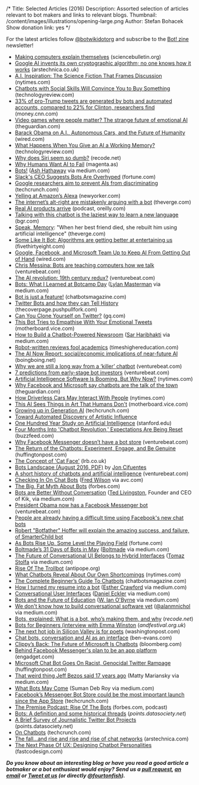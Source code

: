 /*
Title: Selected Articles (2016)
Description: Assorted selection of articles relevant to bot makers and links to relevant blogs.
Thumbnail: /content/images/illustrations/opening-large.png
Author: Stefan Bohacek
Show donation link: yes
*/


For the latest articles follow [@botwikidotorg](https://twitter.com/botwikidotorg) and subscribe to the [Bot! zine](http://botzine.org/) newsletter!

- [Making computers explain themselves](http://sciencebulletin.org/archives/7082.html) (sciencebulletin.org)
- [Google AI invents its own cryptographic algorithm; no one knows how it works](http://arstechnica.co.uk/information-technology/2016/10/google-ai-neural-network-cryptography/) (arstechnica.co.uk)
- [A.I. Inspiration: The Science Fiction That Frames Discussion](http://www.nytimes.com/2016/10/26/us/robots-science-fiction-movies-books.html) (nytimes.com)
- [Chatbots with Social Skills Will Convince You to Buy Something](https://www.technologyreview.com/s/602692/chatbots-with-social-skills-will-convince-you-to-buy-something/) (technologyreview.com)
- [33% of pro-Trump tweets are generated by bots and automated accounts, compared to 22% for Clinton, researchers find](http://money.cnn.com/2016/10/18/technology/twitter-bots-donald-trump-hillary-clinton/index.html?sr=twCNN101816twitter-bots-donald-trump-hillary-clinton0514PMVODtopLink&linkId=30079940) (money.cnn.com)
- [Video games where people matter? The strange future of emotional AI](https://www.theguardian.com/technology/2016/oct/12/video-game-characters-emotional-ai-developers) (theguardian.com)
- [Barack Obama on A.I., Autonomous Cars, and the Future of Humanity](https://www.wired.com/2016/10/president-obama-mit-joi-ito-interview/) (wired.com)
- [What Happens When You Give an AI a Working Memory?](https://www.technologyreview.com/s/602615/what-happens-when-you-give-an-ai-a-working-memory/) (technologyreview.com)
- [Why does Siri seem so dumb?](http://www.recode.net/2016/10/12/13251618/mossberg-apple-siri-digital-assistant-dumb) (recode.net)
- [Why Humans Want AI to Fail](https://magenta.as/why-humans-want-ai-to-fail-ca0074208c8d#.sczfd3h7w) (magenta.as)
- [Bots!](https://medium.com/@ash_hathaway/bots-960d466ee6ec) ([Ash Hathaway](https://twitter.com/ash_hathaway) via medium.com)
- [Slack's CEO Suggests Bots Are Overhyped](http://fortune.com/2016/10/07/slack-ceo-bots-stewart-butterfield/) (fortune.com)
- [Google researchers aim to prevent AIs from discriminating](https://techcrunch.com/2016/10/07/google-aims-to-prevent-discriminatory-ai-with-equality-of-opportunity-method/) (techcrunch.com)
- [Yelling at Amazon’s Alexa](http://www.newyorker.com/culture/sarah-larson/yelling-at-alexa-amazon-echo) (newyorker.com)
- [The internet’s alt-right are mistakenly arguing with a bot](http://www.theverge.com/2016/10/7/13202794/arguetron-twitter-bot-alt-right-internet-bigots-4chan-sarah-nyberg) (theverge.com)
- [Real AI products arrive](https://www.oreilly.com/ideas/real-ai-products-arrive) (podcast, oreilly.com)
- [Talking with this chatbot is the laziest way to learn a new language](http://bgr.com/2016/10/06/duolingo-chatbot-ai/) (bgr.com)
- [Speak, Memory](http://www.theverge.com/a/luka-artificial-intelligence-memorial-roman-mazurenko-bot): "When her best friend died, she rebuilt him using artificial intelligence" (theverge.com)
- [Some Like It Bot: Algorithms are getting better at entertaining us](http://fivethirtyeight.com/features/some-like-it-bot/) (fivethirtyeight.com)
- [Google, Facebook, and Microsoft Team Up to Keep AI From Getting Out of Hand](https://www.wired.com/2016/09/google-facebook-microsoft-tackle-ethics-ai/) (wired.com)
- [Chris Messina: Bots are teaching computers how we talk](http://venturebeat.com/2016/09/28/chris-messina-bots-are-teaching-computers-how-we-talk/) (venturebeat.com)
- [The AI revolution: 19th century redux?](http://venturebeat.com/2016/09/24/the-ai-revolution-19th-century-redux/) (venturebeat.com)
- [Bots: What I Learned at Botcamp Day](https://medium.com/startup-grind/bots-what-i-learned-at-botcamp-day-42ea2432ed17) ([Lylan Masterman](https://twitter.com/lylanm) via medium.com)
- [Bot is just a feature!](https://chatbotsmagazine.com/bot-is-just-a-feature-4c2d510ac194) (chatbotsmagazine.com)
- [Twitter Bots and how they can Tell History](https://thecoverpage.pushpullfork.com/twitter-bots-and-how-they-can-tell-history-46e9866bdaa) (thecoverpage.pushpullfork.com)
- [Can You Clone Yourself on Twitter?](http://www.gq.com/story/can-you-clone-yourself-on-twitter) (gq.com)
- [This Bot Tries to Empathise With Your Emotional Tweets](http://motherboard.vice.com/en_ca/read/this-bot-tries-to-empathise-with-your-emotional-tweets) (motherboard.vice.com)
- [How to Build a Chatbot-Powered Newsroom](https://medium.com/startup-grind/bot-%EF%B8%8F-with-rebecca-harris-192c1223b8ab) ([Sar Haribhakti](https://twitter.com/sarthakgh) via medium.com)
- [Robot-written reviews fool academics](https://www.timeshighereducation.com/news/robot-written-reviews-fool-academics) (timeshighereducation.com)
- [The AI Now Report: social/economic implications of near-future AI](http://boingboing.net/2016/09/24/the-ai-now-report-socialecon.html) (boingboing.net)
- [Why we are still a long way from a ‘killer’ chatbot](http://venturebeat.com/2016/09/19/why-we-are-still-a-long-way-from-a-killer-chatbot/) (venturebeat.com)
- [7 predictions from early-stage bot investors](http://venturebeat.com/2016/09/16/7-predictions-from-early-stage-bot-investors/) (venturebeat.com)
- [Artificial Intelligence Software Is Booming. But Why Now?](http://www.nytimes.com/2016/09/19/technology/artificial-intelligence-software-is-booming-but-why-now.html) (nytimes.com)
- [Why Facebook and Microsoft say chatbots are the talk of the town](https://www.theguardian.com/technology/2016/sep/18/chatbots-talk-town-interact-humans-technology-silicon-valley) (theguardian.com)
- [How Driverless Cars May Interact With People](http://www.nytimes.com/2016/08/31/technology/how-driverless-cars-may-interact-with-people.html) (nytimes.com)
- [This AI Sees Things in Art That Humans Don't](http://motherboard.vice.com/read/this-ai-sees-things-in-art-that-humans-dont) (motherboard.vice.com)
- [Growing up in Generation AI](https://techcrunch.com/2016/09/03/growing-up-in-generation-ai/) (techcrunch.com)
- [Toward Automated Discovery of Artistic Influence](http://arxiv.org/abs/1408.3218)
- [One Hundred Year Study on Artificial Intelligence](https://ai100.stanford.edu/2016-report) (stanford.edu)
- [Four Months Into 'Chatbot Revolution,' Expectations Are Being Reset](https://www.buzzfeed.com/alexkantrowitz/chatbots-have-yet-to-live-up-to-hype-says-kik-ceo?utm_term=.qdPWaaZvl) (buzzfeed.com)
- [Why Facebook Messenger doesn’t have a bot store](http://venturebeat.com/2016/09/01/why-facebook-messenger-doesnt-have-a-bot-store/) (venturebeat.com)
- [The Return of the Chatbots: Experiment, Engage, and Be Genuine](http://www.huffingtonpost.com/advertising-week/the-return-of-the-chatbot_b_11679482.html) (huffingtonpost.com)
- [The Concept of 'Cat Face'](http://www.lrb.co.uk/v38/n16/paul-taylor/the-concept-of-cat-face) (lrb.co.uk)
- [Bots Landscape (August 2016, PDF)](/content/articles/download/bots-landscape-v2-final.pdf) by [Jon Cifuentes](https://twitter.com/joncifuentes)
- [A short history of chatbots and artificial intelligence](http://venturebeat.com/2016/08/15/a-short-history-of-chatbots-and-artificial-intelligence/) (venturebeat.com)
- [Checking In On Chat Bots](http://avc.com/2016/08/checking-in-on-chat-bots/) ([Fred Wilson](https://twitter.com/fredwilson) via avc.com)
- [The Big, Fat Myth About Bots](http://www.forbes.com/sites/parmyolson/2016/08/17/the-big-fat-myth-about-bots/#17b01c0b7b98) (forbes.com)
- [Bots are Better Without Conversation](https://medium.com/@tedlivingston/bots-are-better-without-conversation-fcf9e7634fc4) ([Ted Livingston](https://twitter.com/ted_livingston), Founder and CEO of Kik, via medium.com)
- [President Obama now has a Facebook Messenger bot](http://venturebeat.com/2016/08/10/president-obama-now-has-a-facebook-messenger-bot/) (venturebeat.com)
- [People are already having a difficult time using Facebook's new chat bots](http://www.techinsider.io/facebook-messenger-chat-bots-disappoint-quickly-2016-4)
- [Robert "Botfather" Hoffer will explain the amazing success, and failure, of SmarterChild bot](http://venturebeat.com/2016/07/11/robert-botfather-hoffer-will-explain-the-amazing-success-and-failure-of-smarterchild-bot-at-mobilebeat/)
- [As Bots Rise Up, Some Level the Playing Field](http://fortune.com/2016/05/21/bots-rise-up/) (fortune.com)
- [Boltmade’s 31 Days of Bots in May](https://medium.com/boltmades-31-days-of-bots-in-may) ([Boltmade](https://twitter.com/boltmade) via medium.com)
- [The Future of Conversational UI Belongs to Hybrid Interfaces](https://medium.com/the-layer/the-future-of-conversational-ui-belongs-to-hybrid-interfaces-8a228de0bdb5) ([Tomaz Stolfa](https://twitter.com/tomazstolfa) via medium.com)
- [Rise Of The Trollbot](http://www.antipope.org/charlie/blog-static/2016/04/rise-of-the-trollbot.html) (antipope.org)
- [What Chatbots Reveal About Our Own Shortcomings](http://www.nytimes.com/2016/04/24/magazine/what-chatbots-reveal-about-our-own-shortcomings.html?_r=0) (nytimes.com)
- [The Complete Beginner’s Guide To Chatbots](https://chatbotsmagazine.com/the-complete-beginner-s-guide-to-chatbots-8280b7b906ca) (chatbotsmagazine.com)
- [How I turned my resume into a bot](https://medium.com/the-mission/how-i-turned-my-resume-into-a-bot-and-how-you-can-too-f03847352baa) ([Esther Crawford](https://twitter.com/EstherCrawford) via medium.com)
- [Conversational User Interfaces](https://medium.com/the-mission/the-future-of-cui-isn-t-conversational-fa3d9458c2b5) ([Daniel Eckler](https://twitter.com/daniel_eckler) via medium.com)
- [Bots and the Future of Education](https://medium.com/synapse/bots-and-the-future-of-education-bc7c0e4b0d34) ([W. Ian O'Byrne](https://twitter.com/wiobyrne) via medium.com)
- [We don't know how to build conversational software yet](https://medium.com/lastmile-conversations/we-don-t-know-how-to-build-conversational-software-yet-a18301db0e4b) ([@alanmnichol](*https://twitter.com/alanmnichol) via medium.com)
- [Bots, explained: What is a bot, who’s making them, and why](http://recode.net/2016/04/11/what-are-bots/) (*recode.net*)
- [Bots for Beginners (interview with Emma Winston](http://www.andfestival.org.uk/blog/bots-for-beginners-emma-winston/) (*andfestival.org.uk*)
- [The next hot job in Silicon Valley is for poets](https://www.washingtonpost.com/news/the-switch/wp/2016/04/07/why-poets-are-flocking-to-silicon-valley/) (washingtonpost.com)
- [Chat bots, conversation and AI as an interface](http://ben-evans.com/benedictevans/2016/3/30/chat-bots-conversation-and-ai-as-an-interface) (ben-evans.com)
- [Clippy’s Back: The Future of Microsoft Is Chatbots](http://www.bloomberg.com/features/2016-microsoft-future-ai-chatbots/) (bloomberg.com)
- [Behind Facebook Messenger's plan to be an app platform](http://www.engadget.com/2016/03/29/behind-facebook-messengers-plan-to-be-an-app-platform/) (engadget.com)
- [Microsoft Chat Bot Goes On Racist, Genocidal Twitter Rampage](http://www.huffingtonpost.com/entry/microsoft-tay-racist-tweets_us_56f3e678e4b04c4c37615502) (huffingtonpost.com)
- [That weird thing Jeff Bezos said 17 years ago](https://medium.com/building-the-robot-assistant/that-weird-thing-jeff-bezos-said-17-years-ago-3d9d3596c888) (Matty Mariansky via medium.com)
- [What Bots May Come](https://medium.com/@_roysd/what-bots-may-come-a35b2bb9bd58) (Suman Deb Roy via medium.com)
- [Facebook’s Messenger Bot Store could be the most important launch since the App Store](http://techcrunch.com/2016/03/17/facebooks-messenger-in-a-bot-store/) (techcrunch.com)
- [The Premise Podcast: Rise Of The Bots](http://www.forbes.com/sites/bruceupbin/2016/03/10/listen-to-the-premise-podcast-episode-2-rise-of-the-bots/#526ae55a4875) (forbes.com, podcast)
- [Bots: A definition and some historical threads](https://points.datasociety.net/bots-a-definition-and-some-historical-threads-47738c8ab1ce) (*points.datasociety.net*)
- [A Brief Survey of Journalistic Twitter Bot Projects](https://points.datasociety.net/a-brief-survey-of-journalistic-twitter-bot-projects-109204a8d585) (points.datasociety.net)
- [On Chatbots](http://techcrunch.com/2016/02/16/on-chatbots/) (techcrunch.com)
- [The fall...and rise and rise and rise of chat networks](http://arstechnica.com/business/2016/02/the-fall-and-rise-and-rise-and-rise-of-chat-networks/) (arstechnica.com)
- [The Next Phase Of UX: Designing Chatbot Personalities](http://www.fastcodesign.com/3054934/the-next-phase-of-ux-designing-chatbot-personalities) (fastcodesign.com)



***Do you know about an interesting blog or have you read a good article a botmaker or a bot enthusiast would enjoy? Send us a [pull request](https://github.com/botwiki/botwiki.org), [an email](mailto:stefan@botwiki.org) or [Tweet at us](https://twitter.com/botwikidotorg) (or directly [@fourtonfish](https://twitter.com/fourtonfish)).***
